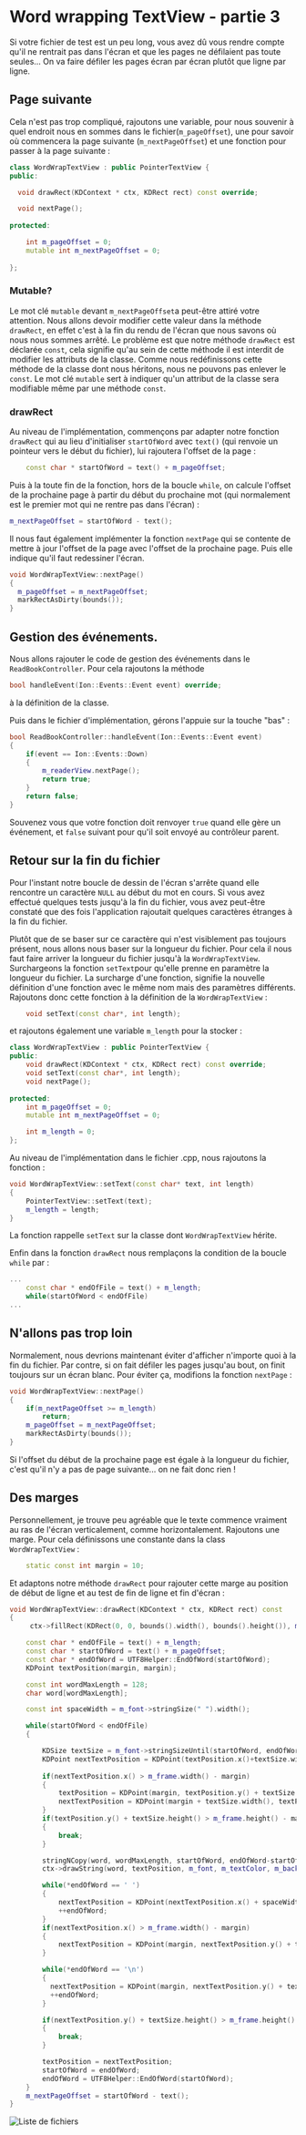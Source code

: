 # Word wrapping TextView - partie 3

Si votre fichier de test est un peu long, vous avez dû vous rendre compte qu'il ne rentrait pas dans l'écran et que les pages ne défilaient pas toute seules... On va faire défiler les pages écran par écran plutôt que ligne par ligne.

## Page suivante

Cela n'est pas trop compliqué, rajoutons une variable, pour nous souvenir à quel endroit nous en sommes dans le fichier(`m_pageOffset`), une pour savoir où commencera la page suivante (`m_nextPageOffset`) et une fonction pour passer à la page suivante :
```c++
class WordWrapTextView : public PointerTextView {
public:

  void drawRect(KDContext * ctx, KDRect rect) const override;

  void nextPage();
  
protected:

    int m_pageOffset = 0;
    mutable int m_nextPageOffset = 0;
  
};
```

### Mutable?

Le mot clé `mutable` devant `m_nextPageOffset`a peut-être attiré votre attention. Nous allons devoir modifier cette valeur dans la méthode `drawRect`, en effet c'est à la fin du rendu de l'écran que nous savons où nous nous sommes arrêté. Le problème est que notre méthode `drawRect` est déclarée `const`, cela signifie qu'au sein de cette méthode il est interdit de modifier les attributs de la classe. Comme nous redéfinissons cette méthode de la classe dont nous héritons, nous ne pouvons pas enlever le `const`. Le mot clé `mutable` sert à indiquer qu'un attribut de la classe sera modifiable même par une méthode `const`.

### drawRect 

Au niveau de l'implémentation, commençons par adapter notre fonction `drawRect` qui au lieu d'initialiser `startOfWord` avec `text()` (qui renvoie un pointeur vers le début du fichier), lui rajoutera l'offset de la page :
```C++
    const char * startOfWord = text() + m_pageOffset;
```
Puis à la toute fin de la fonction, hors de la boucle `while`, on calcule l'offset de la prochaine page à partir du début du prochaine mot (qui normalement est le premier mot qui ne rentre pas dans l'écran) :
```c++
m_nextPageOffset = startOfWord - text();
```

Il nous faut également implémenter la fonction `nextPage` qui se contente de mettre à jour l'offset de la page avec l'offset de la prochaine page. Puis elle indique qu'il faut redessiner l'écran.
```c++
void WordWrapTextView::nextPage()
{
  m_pageOffset = m_nextPageOffset;
  markRectAsDirty(bounds());
}
```


## Gestion des événements.

Nous allons rajouter le code de gestion des événements dans le `ReadBookController`. Pour cela rajoutons la méthode 
```c++
bool handleEvent(Ion::Events::Event event) override;
```
à la définition de la classe.

Puis dans le fichier d'implémentation, gérons l'appuie sur la touche "bas" :
```C++
bool ReadBookController::handleEvent(Ion::Events::Event event) 
{  
    if(event == Ion::Events::Down)
    {
        m_readerView.nextPage();
        return true;
    }
    return false;
}
```
Souvenez vous que votre fonction doit renvoyer `true` quand elle gère un événement, et `false` suivant pour qu'il soit envoyé au contrôleur parent.

## Retour sur la fin du fichier

Pour l'instant notre boucle de dessin de l'écran s'arrête quand elle rencontre un caractère `NULL` au début du mot en cours. Si vous avez effectué quelques tests jusqu'à la fin du fichier, vous avez peut-être constaté que des fois l'application rajoutait quelques caractères étranges à la fin du fichier.

Plutôt que de se baser sur ce caractère qui n'est visiblement pas toujours présent, nous allons nous baser sur la longueur du fichier. Pour cela il nous faut faire arriver la longueur du fichier jusqu'à la `WordWrapTextView`. Surchargeons la fonction `setText`pour qu'elle prenne en paramètre la longueur du fichier. La surcharge d'une fonction, signifie la nouvelle définition d'une fonction avec le même nom mais des paramètres différents. Rajoutons donc cette fonction à la définition de la `WordWrapTextView` :
```c++
    void setText(const char*, int length);
```
et rajoutons également une variable `m_length` pour la stocker :
```C++
class WordWrapTextView : public PointerTextView {
public:
    void drawRect(KDContext * ctx, KDRect rect) const override;
    void setText(const char*, int length);
    void nextPage();
  
protected:
    int m_pageOffset = 0;
    mutable int m_nextPageOffset = 0;

    int m_length = 0;
};
```

Au niveau de l'implémentation dans le fichier .cpp, nous rajoutons la fonction :
```c++
void WordWrapTextView::setText(const char* text, int length)
{
    PointerTextView::setText(text);
    m_length = length;
}
```
La fonction rappelle `setText` sur la classe dont `WordWrapTextView` hérite.

Enfin dans la fonction `drawRect` nous remplaçons la condition de la boucle `while` par :
```c++
...
    const char * endOfFile = text() + m_length;
    while(startOfWord < endOfFile)
...    
```

## N'allons pas trop loin

Normalement, nous devrions maintenant éviter d'afficher n'importe quoi à la fin du fichier. Par contre, si on fait défiler les pages jusqu'au bout, on finit toujours sur un écran blanc. Pour éviter ça, modifions la fonction `nextPage` :
```C++
void WordWrapTextView::nextPage()
{
    if(m_nextPageOffset >= m_length)
        return;
    m_pageOffset = m_nextPageOffset;
    markRectAsDirty(bounds());
}
```
Si l'offset du début de la prochaine page est égale à la longueur du fichier, c'est qu'il n'y a pas de page suivante... on ne fait donc rien !

## Des marges

Personnellement, je trouve peu agréable que le texte commence vraiment au ras de l'écran verticalement, comme horizontalement. Rajoutons une marge. Pour cela définissons une constante dans la class `WordWrapTextView` :
```c++
    static const int margin = 10;
```

Et adaptons notre méthode `drawRect` pour rajouter cette marge au position de début de ligne et au test de fin de ligne et fin d'écran : 
```c++
void WordWrapTextView::drawRect(KDContext * ctx, KDRect rect) const
{
     ctx->fillRect(KDRect(0, 0, bounds().width(), bounds().height()), m_backgroundColor);

    const char * endOfFile = text() + m_length;
    const char * startOfWord = text() + m_pageOffset;
    const char * endOfWord = UTF8Helper::EndOfWord(startOfWord);
    KDPoint textPosition(margin, margin);

    const int wordMaxLength = 128;
    char word[wordMaxLength];

    const int spaceWidth = m_font->stringSize(" ").width();

    while(startOfWord < endOfFile)
    {

        KDSize textSize = m_font->stringSizeUntil(startOfWord, endOfWord);
        KDPoint nextTextPosition = KDPoint(textPosition.x()+textSize.width(), textPosition.y());
        
        if(nextTextPosition.x() > m_frame.width() - margin)
        {
            textPosition = KDPoint(margin, textPosition.y() + textSize.height());
            nextTextPosition = KDPoint(margin + textSize.width(), textPosition.y());
        }
        if(textPosition.y() + textSize.height() > m_frame.height() - margin)
        {
            break;
        }

        stringNCopy(word, wordMaxLength, startOfWord, endOfWord-startOfWord);
        ctx->drawString(word, textPosition, m_font, m_textColor, m_backgroundColor);

        while(*endOfWord == ' ')
        {
            nextTextPosition = KDPoint(nextTextPosition.x() + spaceWidth, nextTextPosition.y());
            ++endOfWord;
        }
        if(nextTextPosition.x() > m_frame.width() - margin)
        {
            nextTextPosition = KDPoint(margin, nextTextPosition.y() + textSize.height());
        }

        while(*endOfWord == '\n')
        {
          nextTextPosition = KDPoint(margin, nextTextPosition.y() + textSize.height());
          ++endOfWord;
        }    

        if(nextTextPosition.y() + textSize.height() > m_frame.height() - margin)
        {
            break;
        }

        textPosition = nextTextPosition;
        startOfWord = endOfWord;
        endOfWord = UTF8Helper::EndOfWord(startOfWord);
    }
    m_nextPageOffset = startOfWord - text();
}
``` 

![Liste de fichiers](../wrap-4.png)
